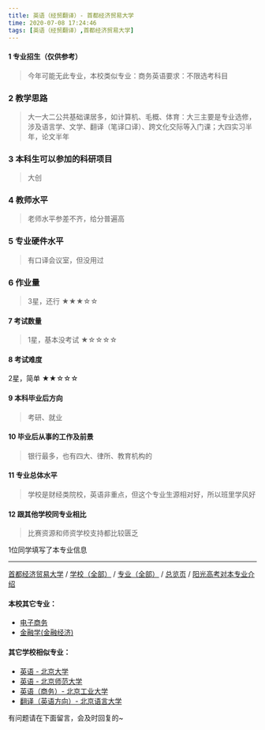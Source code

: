 ```yaml
---
title: 英语（经贸翻译）- 首都经济贸易大学
time: 2020-07-08 17:24:46
tags: [英语（经贸翻译）,首都经济贸易大学]
---
```

#### 1 专业招生（仅供参考）  
> 今年可能无此专业，本校类似专业：商务英语要求：不限选考科目


### 2 教学思路
> 大一大二公共基础课居多，如计算机、毛概、体育：大三主要是专业选修，涉及语言学、文学、翻译（笔译口译）、跨文化交际等入门课；大四实习半年，论文半年


### 3 本科生可以参加的科研项目
>  大创


### 4 教师水平
> 老师水平参差不齐，给分普遍高


### 5 专业硬件水平
> 有口译会议室，但没用过


### 6 作业量
>3星，还行
★★★☆☆



#### 7 考试数量
>1星，基本没考试
★☆☆☆☆


#### 8 考试难度
> 
2星，简单
★★☆☆☆



#### 9 本科毕业后方向
> 考研、就业


#### 10 毕业后从事的工作及前景
> 银行最多，也有四大、律所、教育机构的


#### 11 专业总体水平
> 学校是财经类院校，英语非重点，但这个专业生源相对好，所以班里学风好


#### 12 跟其他学校同专业相比
> 比赛资源和师资学校支持都比较匮乏


1位同学填写了本专业信息
***
[首都经济贸易大学](http://www.jianshu.com/p/d67431e33618) / [学校（全部）](http://www.jianshu.com/p/3efa6bcca419) / [专业（全部）](http://www.jianshu.com/p/2d4c6d3552c2) / [总览页](http://www.jianshu.com/p/445daeb4fa00) / [阳光高考对本专业介绍](http://gaokao.chsi.com.cn/sch/zyk/view.do?schId=73394642&specId=73383483)
#### 本校其它专业：
- [电子商务](http://www.jianshu.com/p/ba9db65b01c3)
- [金融学(金融经济)](https://www.jianshu.com/p/532718bf9782)

#### 其它学校相似专业：
- [英语 - 北京大学](http://www.jianshu.com/p/0fbdd57bb5ff)
- [英语 - 北京师范大学](http://www.jianshu.com/p/fb1451957ef8)
- [英语（商务）- 北京工业大学](http://www.jianshu.com/p/e24df7ec2a30)
- [翻译（英语方向）- 北京语言大学](http://www.jianshu.com/p/dc7bfdf40376)

有问题请在下面留言，会及时回复的~